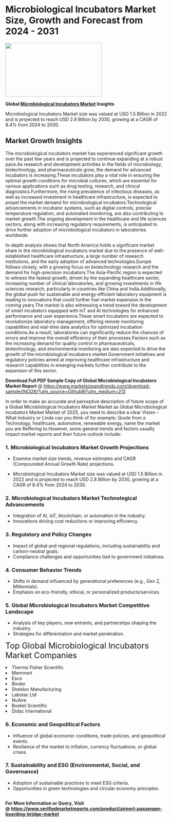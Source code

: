 <H1>Microbiological Incubators Market Size, Growth and Forecast from 2024 - 2031</H1><img class="aligncenter size-medium wp-image-584254" src="https://thirdeyenews.in/wp-content/uploads/2024/09/Global-Market-Research-300x168.jpeg" alt="" width="300" height="168" /><p><strong>Global&nbsp;<a href="https://www.marketsizeandtrends.com/download-sample/94328/?utm_source=Github8j?utm_medium=213">Microbiological Incubators Market</a> Insights</strong></p><p>Microbiological Incubators Market size was valued at USD 1.5 Billion in 2022 and is projected to reach USD 2.8 Billion by 2030, growing at a CAGR of 8.4% from 2024 to 2030.</p><p><h2>Market Growth Insights</h2> <p>The microbiological incubators market has experienced significant growth over the past few years and is projected to continue expanding at a robust pace.As research and development activities in the fields of microbiology, biotechnology, and pharmaceuticals grow, the demand for advanced incubators is increasing.These incubators play a vital role in ensuring the optimal growth conditions for microbial cultures, which are essential for various applications such as drug testing, research, and clinical diagnostics.Furthermore, the rising prevalence of infectious diseases, as well as increased investment in healthcare infrastructure, is expected to propel the market demand for microbiological incubators.Technological advancements in incubator systems, such as digital controls, precise temperature regulation, and automated monitoring, are also contributing to market growth.The ongoing development in the healthcare and life sciences sectors, along with increasing regulatory requirements, is anticipated to drive further adoption of microbiological incubators in laboratories worldwide.</p> <p>In-depth analysis shows that North America holds a significant market share in the microbiological incubators market due to the presence of well-established healthcare infrastructure, a large number of research institutions, and the early adoption of advanced technologies.Europe follows closely, with a growing focus on biotechnology research and the demand for high-precision incubators.The Asia-Pacific region is expected to witness the fastest growth, driven by the expanding healthcare sector, increasing number of clinical laboratories, and growing investments in life sciences research, particularly in countries like China and India.Additionally, the global push for sustainable and energy-efficient laboratory equipment is leading to innovations that could further fuel market expansion in the coming years.The market is also witnessing a trend toward the development of smart incubators equipped with IoT and AI technologies for enhanced performance and user experience.These smart incubators are expected to revolutionize laboratory management, offering remote monitoring capabilities and real-time data analytics for optimized incubation conditions.As a result, laboratories can significantly reduce the chances of errors and improve the overall efficiency of their processes.Factors such as the increasing demand for quality control in pharmaceuticals, biotechnology, and environmental monitoring are also expected to drive the growth of the microbiological incubators market.Government initiatives and regulatory policies aimed at improving healthcare infrastructure and research capabilities in emerging markets further contribute to the expansion of this sector.<p><span class=""><strong>Download Full PDF Sample Copy of Global Microbiological Incubators Market Report</strong> @ <a href="https://www.marketsizeandtrends.com/download-sample/94328/?utm_source=Github8j?utm_medium=213" target="_blank">https://www.marketsizeandtrends.com/download-sample/94328/?utm_source=Github8j?utm_medium=213</a></span></p><p>In order to make an accurate and perceptive description of future scope of a Global&nbsp;Microbiological Incubators Market Market as Global&nbsp;Microbiological Incubators Market Market of 2025, you need to describe a clear Vision &ndash; What Industry or Linda can you think of for example: Quote from a Technology, healthcare, automotive, renewable energy, name the market you are Reffering to.However, some general trends and factors usually impact market reports and their future outlook include:</p><h3>1.&nbsp;<strong>Microbiological Incubators Market Growth Projections</strong></h3><ul><li>Examine market size trends, revenue estimates and CAGR (Compounded Annual Growth Rate) projections.</li><li><p>Microbiological Incubators Market size was valued at USD 1.5 Billion in 2022 and is projected to reach USD 2.8 Billion by 2030, growing at a CAGR of 8.4% from 2024 to 2030.</p></li></ul><h3>2.&nbsp;<strong>Microbiological Incubators Market Technological Advancements</strong></h3><ul><li>Integration of AI, IoT, blockchain, or automation in the industry.</li><li>Innovations driving cost reductions or improving efficiency.</li></ul><h3>3.&nbsp;<strong>Regulatory and Policy Changes</strong></h3><ul><li>Impact of global and regional regulations, including sustainability and carbon-neutral goals.</li><li>Compliance challenges and opportunities tied to government initiatives.</li></ul><h3>4.&nbsp;<strong>Consumer Behavior Trends</strong></h3><ul><li>Shifts in demand influenced by generational preferences (e.g., Gen Z, Millennials).</li><li>Emphasis on eco-friendly, ethical, or personalized products/services.</li></ul><h3>5.&nbsp;<strong>Global Microbiological Incubators Market Competitive Landscape</strong></h3><ul><li>Analysis of key players, new entrants, and partnerships shaping the industry.</li><li>Strategies for differentiation and market penetration.</li></ul><p data-pm-slice="1 1 []"><span style="color: inherit; font-family: inherit; font-size: 25px;">Top Global Microbiological Incubators Market Companies</span></p><div class="" data-test-id=""><p><li>Thermo Fisher Scientific</li><li> Memmert</li><li> Esco</li><li> Binder</li><li> Sheldon Manufacturing</li><li> Labstac Ltd</li><li> NuAire</li><li> Boekel Scientific</li><li> Didac International</li></p></div><h3>6.&nbsp;<strong>Economic and Geopolitical Factors</strong></h3><ul><li>Influence of global economic conditions, trade policies, and geopolitical events.</li><li>Resilience of the market to inflation, currency fluctuations, or global crises.</li></ul><h3>7.&nbsp;<strong>Sustainability and ESG (Environmental, Social, and Governance)</strong></h3><ul><li>Adoption of sustainable practices to meet ESG criteria.</li><li>Opportunities in green technologies and circular economy principles.</li></ul><h2><strong style="font-size: 14px;">For More Information or Query, Visit @&nbsp;</strong><a style="background-color: #ffffff; font-size: 14px;" href="https://www.marketsizeandtrends.com/report/microbiological-incubators-market/" target="_blank">https://www.verifiedmarketreports.com/product/airport-passenger-boarding-bridge-market</a></h2>